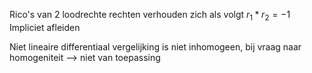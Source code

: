 Rico's van 2 loodrechte rechten verhouden zich als volgt $r_1 * r_2 = -1$ 
Impliciet afleiden


Niet lineaire differentiaal vergelijking is niet inhomogeen, bij vraag naar homogeniteit --> niet van toepassing
